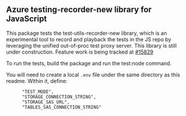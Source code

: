 ## Azure testing-recorder-new library for JavaScript

This package tests the test-utils-recorder-new library, which is an experimental tool to record and playback the tests in the JS repo by leveraging the unified out-of-proc test proxy server. This library is still under construction.
Feature work is being tracked at [#15829](https://github.com/Azure/azure-sdk-for-js/issues/15829)

To run the tests, build the package and run the test:node command.

You will need to create a local `.env` file under the same directory as this readme. Within it, define:

```
      "TEST_MODE",
      "STORAGE_CONNECTION_STRING",
      "STORAGE_SAS_URL",
      "TABLES_SAS_CONNECTION_STRING"
```
